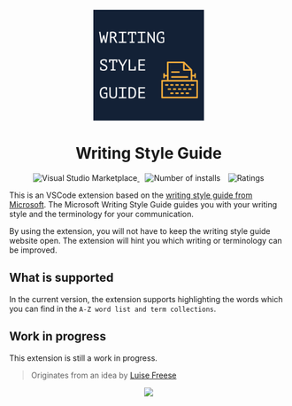 <p align="center">
  <a href="https://marketplace.visualstudio.com/items?itemName=eliostruyf.vscode-microsoft-writingstyleguide">
    <img alt="Writing Style Guide" src="./assets/writing-style-guide.png" height="200">
  </a>
</p>

<h1 align="center">Writing Style Guide</h1>

<p align="center">
  <a href="https://marketplace.visualstudio.com/items?itemName=eliostruyf.vscode-microsoft-writingstyleguide" title="Check it out on the Visual Studio Marketplace">
    <img src="https://vsmarketplacebadge.apphb.com/version/eliostruyf.vscode-microsoft-writingstyleguide.svg" alt="Visual Studio Marketplace" style="display: inline-block" />
  </a>

  <img src="https://vsmarketplacebadge.apphb.com/installs/eliostruyf.vscode-microsoft-writingstyleguide.svg" alt="Number of installs"  style="display: inline-block;margin-left:10px" />
  
  <img src="https://vsmarketplacebadge.apphb.com/rating/eliostruyf.vscode-microsoft-writingstyleguide.svg" alt="Ratings" style="display: inline-block;margin-left:10px" />
</p>

This is an VSCode extension based on the [writing style guide from Microsoft](https://docs.microsoft.com/en-us/style-guide/welcome/). The Microsoft Writing Style Guide guides you with your writing style and the terminology for your communication.

By using the extension, you will not have to keep the writing style guide website open. The extension will hint you which writing or terminology can be improved.

## What is supported

In the current version, the extension supports highlighting the words which you can find in the `A-Z word list and term collections`.

## Work in progress

This extension is still a work in progress.

> Originates from an idea by [Luise Freese](https://twitter.com/LuiseFreese)

<p align="center">
  <a href="#">
      <img src="https://estruyf-github.azurewebsites.net/api/VisitorHit?user=estruyf&repo=vscode-microsoft-writingstyleguide&countColor=%23D69B37&labelColor=%23162034" />
   </a>
</p>